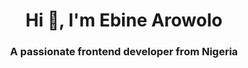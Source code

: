 <h1 align="center">Hi 👋, I'm Ebine Arowolo</h1>
<h3 align="center">A passionate frontend developer from Nigeria</h3>

